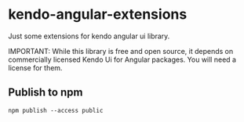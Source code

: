 # kendo-angular-extensions
Just some extensions for kendo angular ui library.

IMPORTANT: While this library is free and open source, it depends on commercially licensed Kendo Ui for Angular packages. You will need a license for them.

## Publish to npm

    npm publish --access public
